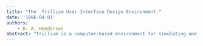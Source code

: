 ```yaml
---
title: "The _Trillium User Interface Design Environment_"
date: '1986-04-01'
authors: 
    - D. A. Henderson
abstract: "Trillium is a computer-based environment for simulating and experimenting with interfaces for simple machines. For the past four years it has been use by Xerox designers for fast prototyping and testing of interfaces for copiers and printers. This paper defines the class of “functioning frame” interfaces which Trillium is used to design, discusses the major concerns that have driven the design of Trillium, and describes the Trillium mechanisms chosen to satisfy them."
---
```


